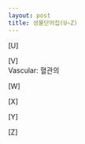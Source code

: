 ```yaml
---
layout: post
title: 생물단어집(U~Z)
---
```

[U]  
  
[V]  
Vascular: 혈관의  
  
[W]  
  
[X]  
  
[Y]  
  
[Z]  
  
